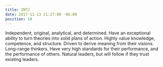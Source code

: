 ```yaml
---
title: INTJ
date: 2017-11-13 21:27:00 -06:00
position: 10
---
```


Independent, original, analytical, and determined. Have an exceptional ability to turn theories into solid plans of action. Highly value knowledge, competence, and structure. Driven to derive meaning from their visions. Long-range thinkers. Have very high standards for their performance, and the performance of others. Natural leaders, but will follow if they trust existing leaders.